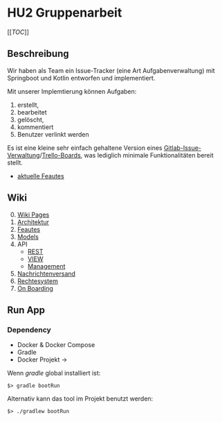 # HU2 Gruppenarbeit
[[_TOC_]]
## Beschreibung
Wir haben als Team ein Issue-Tracker (eine Art Aufgabenverwaltung) mit Springboot und Kotlin entworfen und implementiert.

Mit unserer Implemtierung können Aufgaben:
1. erstellt,
2. bearbeitet
3. gelöscht,
4. kommentiert
5. Benutzer verlinkt werden 

Es ist eine kleine sehr einfach gehaltene Version eines [Gitlab-Issue-Verwaltung](https://docs.gitlab.com/ee/user/project/issue_board.html)/[Trello-Boards](https://trello.com/de), was lediglich minimale Funktionalitäten bereit stellt.
- [aktuelle Feautes](./../../wikis/2.1-Feature)


## Wiki
0. [Wiki Pages](./../../wikis/pages)
1. [Architektur](./../../wikis/2-Architektur)
2. [Feautes](./../../wikis/2.1-Feature)
3. [Models](./../../wikis/2.2-Models)
4. API
   - [REST](./../../wikis/3-API/1-REST)
   - [VIEW](./../../wikis/3-API/2-VIEW)
   - [Management](./../../wikis/3-API/3-Management)
5. [Nachrichtenversand](./../../wikis/4-Nachrichtenversand)
6. [Rechtesystem](./../../wikis/5-Rechtesystem)
7. [On Boarding](./../../wikis/6-On-Boarding)


## Run App

### Dependency 
- Docker & Docker Compose
- Gradle
- Docker Projekt ->



Wenn *gradle* global installiert ist:
```
$> gradle bootRun
```

Alternativ kann das tool im Projekt benutzt werden:
```
$> ./gradlew bootRun
```



